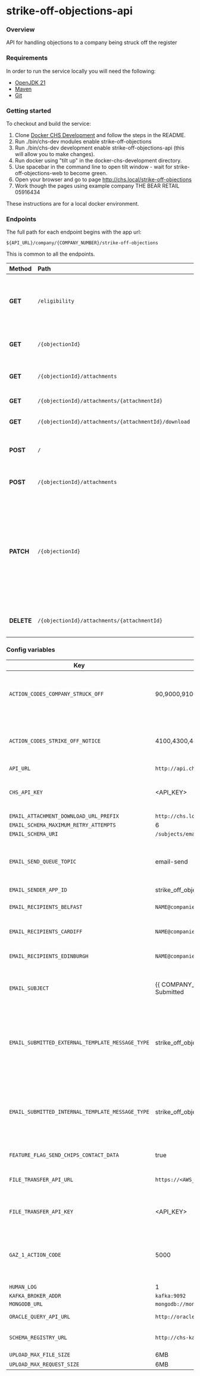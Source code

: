 # strike-off-objections-api

### Overview
API for handling objections to a company being struck off the register

### Requirements

In order to run the service locally you will need the following:

- [OpenJDK 21](https://jdk.java.net/21/)
- [Maven](https://maven.apache.org/download.cgi)
- [Git](https://git-scm.com/downloads)

### Getting started

To checkout and build the service:
1. Clone [Docker CHS Development](https://github.com/companieshouse/docker-chs-development) and follow the steps in the README.
2. Run ./bin/chs-dev modules enable strike-off-objections
3. Run ./bin/chs-dev development enable strike-off-objections-api (this will allow you to make changes).
4. Run docker using "tilt up" in the docker-chs-development directory.
5. Use spacebar in the command line to open tilt window - wait for strike-off-objections-web to become green.
6. Open your browser and go to page http://chs.local/strike-off-objections
7. Work though the pages using example company THE BEAR RETAIL 05916434

These instructions are for a local docker environment.


### Endpoints

The full path for each endpoint begins with the app url:

`${API_URL}/company/{COMPANY_NUMBER}/strike-off-objections`

This is common to all the endpoints.

| Method     | Path                                                 | Description                                                                                                                                                  |
|:-----------|:-----------------------------------------------------|:-------------------------------------------------------------------------------------------------------------------------------------------------------------|
| **GET**    | `/eligibility`                                       | Returns information describing the strike-off eligibility of the company.                                                                                    |
| **GET**    | `/{objectionId}`                                     | Returns the objection identified by objectionId.                                                                                                             |
| **GET**    | `/{objectionId}/attachments`                         | Get all attachments from the Objection.                                                                                                                      |
| **GET**    | `/{objectionId}/attachments/{attachmentId}`          | Get this attachment.                                                                                                                                         |
| **GET**    | `/{objectionId}/attachments/{attachmentId}/download` | Download this attachment.                                                                                                                                    |
| **POST**   | `/`                                                  | Create a new strike-off objection.                                                                                                                           |
| **POST**   | `/{objectionId}/attachments`                         | Add an attachment to the Objection.                                                                                                                          |
| **PATCH**  | `/{objectionId}`                                     | Updates the strike-off objection identified by objectionId with the values provided. If status set to SUBMITTED, this will trigger the Objection processing. |
| **DELETE** | `/{objectionId}/attachments/{attachmentId}`          | Delete this attachment from the Objection.                                                                                                                   |

### Config variables

| Key                                              | Example Value                                         | Description                                                                               |
|--------------------------------------------------|-------------------------------------------------------|-------------------------------------------------------------------------------------------|
| `ACTION_CODES_COMPANY_STRUCK_OFF`                | 90,9000,9100                                          | Company already struck off. Objections cannot be raised.                                  |
| `ACTION_CODES_STRIKE_OFF_NOTICE`                 | 4100,4300,4400,5000                                   | Notice given, but not struck off. Objections allowed.                                     |
| `API_URL`                                        | `http://api.chs.local:4001`                           |                                                                                           |
| `CHS_API_KEY`                                    | <API_KEY>                                             | Secures access to the objections api.                                                     |
| `EMAIL_ATTACHMENT_DOWNLOAD_URL_PREFIX`           | `http://chs.local/strike-off-objections/download`     |                                                                                           |
| `EMAIL_SCHEMA_MAXIMUM_RETRY_ATTEMPTS`            | 6                                                     |                                                                                           |
| `EMAIL_SCHEMA_URI`                               | `/subjects/email-send/versions/latest`                |                                                                                           |
| `EMAIL_SEND_QUEUE_TOPIC`                         | email-send                                            | kafka queue for the internal and external confirmation emails.                            |
| `EMAIL_SENDER_APP_ID`                            | strike_off_objections                                 |                                                                                           |
| `EMAIL_RECIPIENTS_BELFAST`                       | `NAME@companieshouse.gov.uk`                          | Internal email addresses.                                                                 |
| `EMAIL_RECIPIENTS_CARDIFF`                       | `NAME@companieshouse.gov.uk`                          | Internal email addresses.                                                                 |
| `EMAIL_RECIPIENTS_EDINBURGH`                     | `NAME@companieshouse.gov.uk`                          | Internal email addresses.                                                                 |
| `EMAIL_SUBJECT`                                  | {{ COMPANY_NUMBER }}: Objection Application Submitted | Reference to company objection is raised against.                                         |
| `EMAIL_SUBMITTED_EXTERNAL_TEMPLATE_MESSAGE_TYPE` | strike_off_objections_application_submitted_external  | Ensures notification api sends the correct email relating to what the user has requested. |
| `EMAIL_SUBMITTED_INTERNAL_TEMPLATE_MESSAGE_TYPE` | strike_off_objections_application_submitted_internal  | Ensures notification api sends the correct email relating to what the user has requested. |
| `FEATURE_FLAG_SEND_CHIPS_CONTACT_DATA`           | true                                                  | Temporary feature flag.                                                                   |
| `FILE_TRANSFER_API_URL`                          | `https://<AWS_URL>/strike-off-objections/files`       | Allows upload of user documents.                                                          |
| `FILE_TRANSFER_API_KEY`                          | <API_KEY>                                             | Secures access to the file transfer api.                                                  |
| `GAZ_1_ACTION_CODE`                              | 5000                                                  | As above notice given, but not struck off objections allowed.                             |
| `HUMAN_LOG`                                      | 1                                                     |                                                                                           |
| `KAFKA_BROKER_ADDR`                              | `kafka:9092`                                          |                                                                                           |
| `MONGODB_URL`                                    | `mongodb://mongo`                                     |                                                                                           |
| `ORACLE_QUERY_API_URL`                           | `http://oracle-query-api:8080`                        | Company lookup.                                                                           |
| `SCHEMA_REGISTRY_URL`                            | `http://chs-kafka-schemas`                            | Where email schema is stored.                                                             |
| `UPLOAD_MAX_FILE_SIZE`                           | 6MB                                                   |                                                                                           |
| `UPLOAD_MAX_REQUEST_SIZE`                        | 6MB                                                   |                                                                                           |
